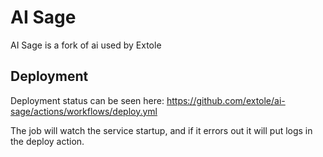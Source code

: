 
# AI Sage

AI Sage is a fork of ai used by Extole
 
## Deployment

Deployment status can be seen here: https://github.com/extole/ai-sage/actions/workflows/deploy.yml

The job will watch the service startup, and if it errors out it will put logs in the deploy action.

 

